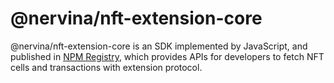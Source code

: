 # @nervina/nft-extension-core

@nervina/nft-extension-core is an SDK implemented by JavaScript, and published in [NPM Registry](https://www.npmjs.com/package/@nervina/nft-extension-core), which provides APIs for developers to fetch NFT cells and transactions with extension protocol.
